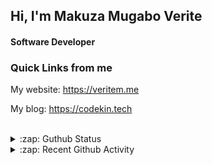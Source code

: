 
## Hi, I'm Makuza Mugabo Verite

<h4>Software Developer</h4>


### Quick Links from me

My website: https://veritem.me

My blog: https://codekin.tech


<br/>

<details>
  <summary>:zap: Guthub Status</summary>
 <p>
  <p align="center"><img width="100%" src="https://github-readme-stats.vercel.app/api?username=makuzaverite&count_private=true&show_icons=true&include_all_commits=true&show_icons=true&theme=tokyonight" /></p>
  </p>
</details>

<details>
  <summary>:zap: Recent Github Activity</summary>

<!--START_SECTION:activity-->
1. 🗣 Commented on [#304](https://github.com/sveltejs/sapper-template/issues/304) in [sveltejs/sapper-template](https://github.com/sveltejs/sapper-template)
2. 🎉 Merged PR [#41](https://github.com/makuzaverite/codekin.tech/pull/41) in [makuzaverite/codekin.tech](https://github.com/makuzaverite/codekin.tech)
3. 🎉 Merged PR [#4](https://github.com/makuzaverite/gtube/pull/4) in [makuzaverite/gtube](https://github.com/makuzaverite/gtube)
4. 💪 Opened PR [#4](https://github.com/makuzaverite/gtube/pull/4) in [makuzaverite/gtube](https://github.com/makuzaverite/gtube)
5. 🎉 Merged PR [#3](https://github.com/makuzaverite/gtube/pull/3) in [makuzaverite/gtube](https://github.com/makuzaverite/gtube)
<!--END_SECTION:activity-->
</details>




<!--
<h5 align="center"><em>Find me here on the internet</em></h5>
<p align="center"> 
  <a href="https://github.com/makuzaverite?tab=followers">
    <img src="https://img.shields.io/github/followers/makuzaverite?label=Followers&logo=GitHub&style=for-the-badge" alt="GitHub badge" />
  </a>
   <a href="http://twitter.com/makuza_mugabo_v">
    <img src="https://img.shields.io/twitter/follow/makuza_mugabo_v?label=Twitter&logo=twitter&style=for-the-badge" />
  </a>
 <a href="https://www.linkedin.com/in/makuza-mugabo-verite-99369a184/" target="_blank">
  <img src="https://img.shields.io/badge/LinkedIn-%230077B5.svg?&style=for-the-badge&logo=LinkedIn&logoColor=white" alt="LinkedIn">
</a>
<a href="https://dev.to/mugaboverite" target="_blank">
   <img src="https://img.shields.io/badge/DEV-%230A0A0A.svg?&style=for-the-badge&logo=DEV.to&logoColor=white" alt="DEV.to">
</a>
<a href="https://codepen.io/makuza-mugabo-verite" target="_blank">
   <img src="https://img.shields.io/badge/Codepen-%230A0A0A.svg?&style=for-the-badge&logo=Codepen&logoColor=white" alt="Codepen">
</a>
</p>
-->
